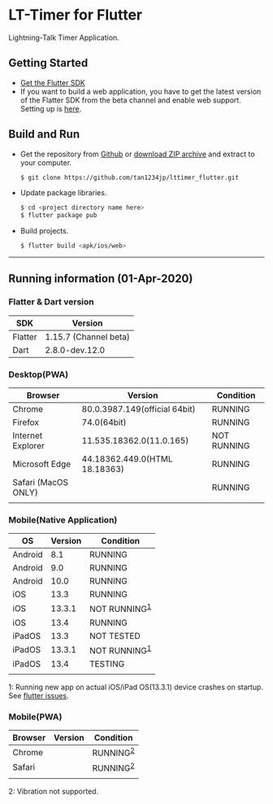 # LT-Timer for Flutter

Lightning-Talk Timer Application.

## Getting Started

- [Get the Flutter SDK](https://flutter.dev/docs/get-started/install)
- If you want to build a web application, you have to get the latest version of the Flatter SDK from the beta channel and enable web support. Setting up is [here](https://flutter.dev/docs/get-started/web).

## Build and Run

- Get the repository from [Github](https://github.com/tan1234jp/lttimer_flutter) or [download ZIP archive](https://github.com/tan1234jp/lttimer_flutter/archive/master.zip) and extract to your computer.

  ```sh
  $ git clone https://github.com/tan1234jp/lttimer_flutter.git
  ```

- Update package libraries.

  ```sh
  $ cd <project directory name here>
  $ flutter package pub
  ```

- Build projects.

  ```sh
  $ flutter build <apk/ios/web>
  ```

------

## Running information (01-Apr-2020)

### Flatter & Dart version

| SDK      | Version              |
|----------|----------------------|
| Flatter  | 1.15.7 (Channel beta)|
| Dart     | 2.8.0-dev.12.0       |

### Desktop(PWA)

| Browser             | Version                       | Condition  |
| ------------------- | ----------------------------- | ---------- |
| Chrome              | 80.0.3987.149(official 64bit) | RUNNING    |
| Firefox             | 74.0(64bit)                   | RUNNING    |
| Internet Explorer   | 11.535.18362.0(11.0.165)      | NOT RUNNING|
| Microsoft Edge      | 44.18362.449.0(HTML 18.18363) | RUNNING    |
| Safari (MacOS ONLY) |                               | RUNNING    |
|                     |                               |            |

### Mobile(Native Application)

| OS      | Version           | Condition  |
| ------- | ----------------- | ---------- |
| Android | 8.1               | RUNNING    |
| Android | 9.0               | RUNNING    |
| Android | 10.0              | RUNNING    |
| iOS     | 13.3              | RUNNING    |
| iOS     | 13.3.1            | NOT RUNNING<sup>[1](#footnote1)</sup> |
| iOS     | 13.4              | RUNNING    |
| iPadOS  | 13.3              | NOT TESTED |
| iPadOS  | 13.3.1            | NOT RUNNING<sup>[1](#footnote1)</sup> |
| iPadOS  | 13.4              | TESTING    |
|         |                   |            |

<a name="footnote1">1</a>: Running new app on actual iOS/iPad OS(13.3.1) device crashes on startup. See [flutter issues](https://github.com/flutter/flutter/issues/49504).

### Mobile(PWA)

| Browser | Version | Condition  |
| ------- | ------- | ---------- |
| Chrome  |         | RUNNING<sup>[2](#footnote2)</sup> |
| Safari  |         | RUNNING<sup>[2](#footnote2)</sup> |
|         |         |            |

<a name="footnote2">2</a>: Vibration not supported.
